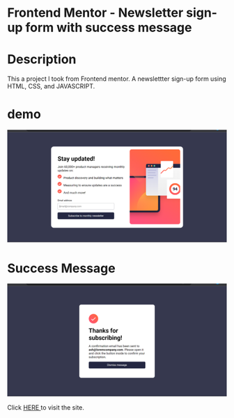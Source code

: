 # Frontend Mentor - Newsletter sign-up form with success message

# Description
This a project l took from Frontend mentor. A newslettter sign-up form using HTML, CSS, and JAVASCRIPT.


# demo 

![Alt text](2023-11-01.png)

# Success Message

![Alt text](<2023-11-01 (1).png>)



Click <a href = " https://naavemajid.github.io/Newsletter-sign-up-form/"> HERE </a> to visit the site.
